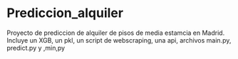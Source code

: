 # Prediccion_alquiler
Proyecto de prediccion de alquiler de pisos de media estamcia en Madrid. Incluye un XGB,  un pkl, un script de webscraping, una api, archivos main.py, predict.py y ,min,py
